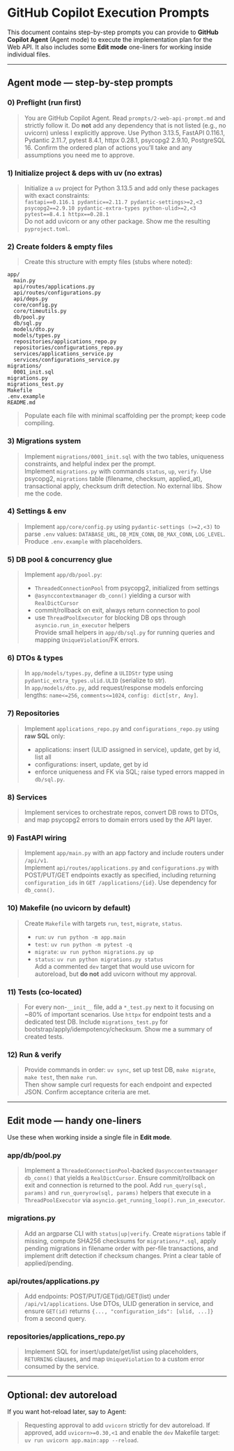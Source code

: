 # GitHub Copilot Execution Prompts

This document contains step-by-step prompts you can provide to **GitHub Copilot Agent** (Agent mode) to execute the implementation plan for the Web API. It also includes some **Edit mode** one-liners for working inside individual files.

---

## Agent mode — step-by-step prompts

### 0) Preflight (run first)
> You are GitHub Copilot Agent. Read `prompts/2-web-api-prompt.md` and strictly follow it. Do **not** add any dependency that is not listed (e.g., no uvicorn) unless I explicitly approve. Use Python 3.13.5, FastAPI 0.116.1, Pydantic 2.11.7, pytest 8.4.1, httpx 0.28.1, psycopg2 2.9.10, PostgreSQL 16. Confirm the ordered plan of actions you’ll take and any assumptions you need me to approve.

### 1) Initialize project & deps with uv (no extras)
> Initialize a `uv` project for Python 3.13.5 and add only these packages with exact constraints:  
> `fastapi==0.116.1 pydantic==2.11.7 pydantic-settings>=2,<3 psycopg2==2.9.10 pydantic-extra-types python-ulid>=2,<3 pytest==8.4.1 httpx==0.28.1`  
> Do not add uvicorn or any other package. Show me the resulting `pyproject.toml`.

### 2) Create folders & empty files
> Create this structure with empty files (stubs where noted):
```
app/
  main.py
  api/routes/applications.py
  api/routes/configurations.py
  api/deps.py
  core/config.py
  core/timeutils.py
  db/pool.py
  db/sql.py
  models/dto.py
  models/types.py
  repositories/applications_repo.py
  repositories/configurations_repo.py
  services/applications_service.py
  services/configurations_service.py
migrations/
  0001_init.sql
migrations.py
migrations_test.py
Makefile
.env.example
README.md
```
> Populate each file with minimal scaffolding per the prompt; keep code compiling.

### 3) Migrations system
> Implement `migrations/0001_init.sql` with the two tables, uniqueness constraints, and helpful index per the prompt.  
> Implement `migrations.py` with commands `status`, `up`, `verify`. Use psycopg2, `migrations` table (filename, checksum, applied_at), transactional apply, checksum drift detection. No external libs. Show me the code.

### 4) Settings & env
> Implement `app/core/config.py` using `pydantic-settings (>=2,<3)` to parse `.env` values: `DATABASE_URL`, `DB_MIN_CONN`, `DB_MAX_CONN`, `LOG_LEVEL`. Produce `.env.example` with placeholders.

### 5) DB pool & concurrency glue
> Implement `app/db/pool.py`:  
> - `ThreadedConnectionPool` from psycopg2, initialized from settings  
> - `@asynccontextmanager` `db_conn()` yielding a cursor with `RealDictCursor`  
> - commit/rollback on exit, always return connection to pool  
> - use `ThreadPoolExecutor` for blocking DB ops through `asyncio.run_in_executor` helpers  
> Provide small helpers in `app/db/sql.py` for running queries and mapping `UniqueViolation`/FK errors.

### 6) DTOs & types
> In `app/models/types.py`, define a `ULIDStr` type using `pydantic_extra_types.ulid.ULID` (serialize to str).  
> In `app/models/dto.py`, add request/response models enforcing lengths: `name<=256`, `comments<=1024`, `config: dict[str, Any]`.

### 7) Repositories
> Implement `applications_repo.py` and `configurations_repo.py` using **raw SQL** only:  
> - applications: insert (ULID assigned in service), update, get by id, list all  
> - configurations: insert, update, get by id  
> - enforce uniqueness and FK via SQL; raise typed errors mapped in `db/sql.py`.

### 8) Services
> Implement services to orchestrate repos, convert DB rows to DTOs, and map psycopg2 errors to domain errors used by the API layer.

### 9) FastAPI wiring
> Implement `app/main.py` with an app factory and include routers under `/api/v1`.  
> Implement `api/routes/applications.py` and `configurations.py` with POST/PUT/GET endpoints exactly as specified, including returning `configuration_ids` in `GET /applications/{id}`. Use dependency for `db_conn()`.

### 10) Makefile (no uvicorn by default)
> Create `Makefile` with targets `run`, `test`, `migrate`, `status`.  
> - `run`: `uv run python -m app.main`  
> - `test`: `uv run python -m pytest -q`  
> - `migrate`: `uv run python migrations.py up`  
> - `status`: `uv run python migrations.py status`  
> Add a commented `dev` target that would use uvicorn for autoreload, but **do not** add uvicorn without my approval.

### 11) Tests (co-located)
> For every non-`__init__` file, add a `*_test.py` next to it focusing on ~80% of important scenarios. Use `httpx` for endpoint tests and a dedicated test DB. Include `migrations_test.py` for bootstrap/apply/idempotency/checksum. Show me a summary of created tests.

### 12) Run & verify
> Provide commands in order: `uv sync`, set up test DB, `make migrate`, `make test`, then `make run`.  
> Then show sample curl requests for each endpoint and expected JSON. Confirm acceptance criteria are met.

---

## Edit mode — handy one-liners

Use these when working inside a single file in **Edit mode**.

### app/db/pool.py
> Implement a `ThreadedConnectionPool`‐backed `@asynccontextmanager db_conn()` that yields a `RealDictCursor`. Ensure commit/rollback on exit and connection is returned to the pool. Add `run_query(sql, params)` and `run_queryrow(sql, params)` helpers that execute in a `ThreadPoolExecutor` via `asyncio.get_running_loop().run_in_executor`.

### migrations.py
> Add an argparse CLI with `status|up|verify`. Create `migrations` table if missing, compute SHA256 checksums for `migrations/*.sql`, apply pending migrations in filename order with per-file transactions, and implement drift detection if checksum changes. Print a clear table of applied/pending.

### api/routes/applications.py
> Add endpoints: POST/PUT/GET(id)/GET(list) under `/api/v1/applications`. Use DTOs, ULID generation in service, and ensure `GET(id)` returns `{..., "configuration_ids": [ulid, ...]}` from a second query.

### repositories/applications_repo.py
> Implement SQL for insert/update/get/list using placeholders, `RETURNING` clauses, and map `UniqueViolation` to a custom error consumed by the service.

---

## Optional: dev autoreload
If you want hot-reload later, say to Agent:
> Requesting approval to add `uvicorn` strictly for dev autoreload. If approved, add `uvicorn>=0.30,<1` and enable the `dev` Makefile target: `uv run uvicorn app.main:app --reload`.

